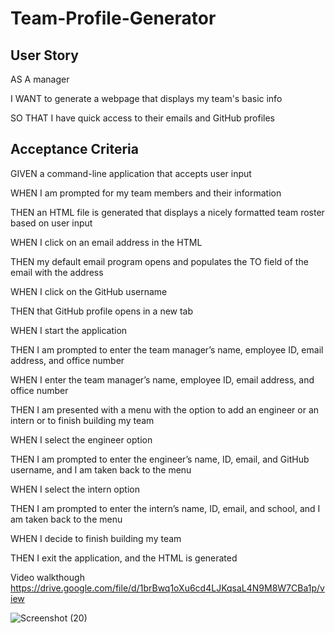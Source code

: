 # Team-Profile-Generator

## User Story

AS A manager

I WANT to generate a webpage that displays my team's basic info

SO THAT I have quick access to their emails and GitHub profiles



## Acceptance Criteria

GIVEN a command-line application that accepts user input

WHEN I am prompted for my team members and their information

THEN an HTML file is generated that displays a nicely formatted team roster based on user input

WHEN I click on an email address in the HTML

THEN my default email program opens and populates the TO field of the email with the address

WHEN I click on the GitHub username

THEN that GitHub profile opens in a new tab

WHEN I start the application

THEN I am prompted to enter the team manager’s name, employee ID, email address, and office number

WHEN I enter the team manager’s name, employee ID, email address, and office number

THEN I am presented with a menu with the option to add an engineer or an intern or to finish building my team

WHEN I select the engineer option

THEN I am prompted to enter the engineer’s name, ID, email, and GitHub username, and I am taken back to the menu

WHEN I select the intern option

THEN I am prompted to enter the intern’s name, ID, email, and school, and I am taken back to the menu

WHEN I decide to finish building my team

THEN I exit the application, and the HTML is generated

Video walkthough https://drive.google.com/file/d/1brBwq1oXu6cd4LJKqsaL4N9M8W7CBa1p/view


![Screenshot (20)](https://user-images.githubusercontent.com/119352363/224250332-b0fa2a15-7510-4ce0-b9d9-54277bdbf715.png)


